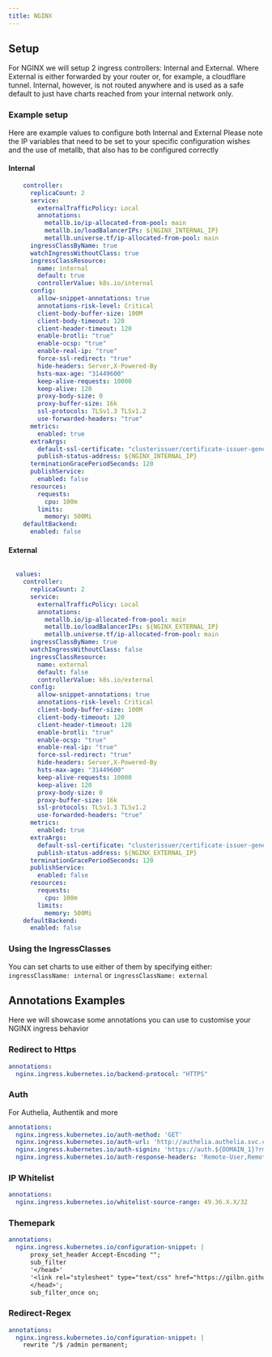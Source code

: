 ```yaml
---
title: NGINX
---
```


## Setup

For NGINX we will setup 2 ingress controllers: Internal and External.
Where External is either forwarded by your router or, for example, a cloudflare tunnel.
Internal, however, is not routed anywhere and is used as a safe default to just have charts reached from your internal network only.

### Example setup

Here are example values to configure both Internal and External
Please note the IP variables that need to be set to your specific configuration wishes and the use of metallb, that also has to be configured correctly

#### Internal

```yaml
    controller:
      replicaCount: 2
      service:
        externalTrafficPolicy: Local
        annotations:
          metallb.io/ip-allocated-from-pool: main
          metallb.io/loadBalancerIPs: ${NGINX_INTERNAL_IP}
          metallb.universe.tf/ip-allocated-from-pool: main
      ingressClassByName: true
      watchIngressWithoutClass: true
      ingressClassResource:
        name: internal
        default: true
        controllerValue: k8s.io/internal
      config:
        allow-snippet-annotations: true
        annotations-risk-level: Critical
        client-body-buffer-size: 100M
        client-body-timeout: 120
        client-header-timeout: 120
        enable-brotli: "true"
        enable-ocsp: "true"
        enable-real-ip: "true"
        force-ssl-redirect: "true"
        hide-headers: Server,X-Powered-By
        hsts-max-age: "31449600"
        keep-alive-requests: 10000
        keep-alive: 120
        proxy-body-size: 0
        proxy-buffer-size: 16k
        ssl-protocols: TLSv1.3 TLSv1.2
        use-forwarded-headers: "true"
      metrics:
        enabled: true
      extraArgs:
        default-ssl-certificate: "clusterissuer/certificate-issuer-general-wildcard"
        publish-status-address: ${NGINX_INTERNAL_IP}
      terminationGracePeriodSeconds: 120
      publishService:
        enabled: false
      resources:
        requests:
          cpu: 100m
        limits:
          memory: 500Mi
    defaultBackend:
      enabled: false
```

#### External

```yaml

  values:
    controller:
      replicaCount: 2
      service:
        externalTrafficPolicy: Local
        annotations:
          metallb.io/ip-allocated-from-pool: main
          metallb.io/loadBalancerIPs: ${NGINX_EXTERNAL_IP}
          metallb.universe.tf/ip-allocated-from-pool: main
      ingressClassByName: true
      watchIngressWithoutClass: false
      ingressClassResource:
        name: external
        default: false
        controllerValue: k8s.io/external
      config:
        allow-snippet-annotations: true
        annotations-risk-level: Critical
        client-body-buffer-size: 100M
        client-body-timeout: 120
        client-header-timeout: 120
        enable-brotli: "true"
        enable-ocsp: "true"
        enable-real-ip: "true"
        force-ssl-redirect: "true"
        hide-headers: Server,X-Powered-By
        hsts-max-age: "31449600"
        keep-alive-requests: 10000
        keep-alive: 120
        proxy-body-size: 0
        proxy-buffer-size: 16k
        ssl-protocols: TLSv1.3 TLSv1.2
        use-forwarded-headers: "true"
      metrics:
        enabled: true
      extraArgs:
        default-ssl-certificate: "clusterissuer/certificate-issuer-general-wildcard"
        publish-status-address: ${NGINX_EXTERNAL_IP}
      terminationGracePeriodSeconds: 120
      publishService:
        enabled: false
      resources:
        requests:
          cpu: 100m
        limits:
          memory: 500Mi
    defaultBackend:
      enabled: false
```

### Using the IngressClasses

You can set charts to use either of them by specifying either:
`ingressClassName: internal`
or
`ingressClassName: external`

## Annotations Examples

Here we will showcase some annotations you can use to customise your NGINX ingress behavior

### Redirect to Https

```yaml
annotations:
  nginx.ingress.kubernetes.io/backend-protocol: "HTTPS"
```

### Auth

For Authelia, Authentik and more

```yaml
annotations:
  nginx.ingress.kubernetes.io/auth-method: 'GET'
  nginx.ingress.kubernetes.io/auth-url: 'http://authelia.authelia.svc.cluster.local:9091/api/verify'
  nginx.ingress.kubernetes.io/auth-signin: 'https://auth.${DOMAIN_1}?rm=$request_method'
  nginx.ingress.kubernetes.io/auth-response-headers: 'Remote-User,Remote-Name,Remote-Groups,Remote-Email'
```

### IP Whitelist

```yaml
annotations:
  nginx.ingress.kubernetes.io/whitelist-source-range: 49.36.X.X/32
```

### Themepark

```yaml
annotations:
  nginx.ingress.kubernetes.io/configuration-snippet: |
      proxy_set_header Accept-Encoding "";
      sub_filter
      '</head>'
      '<link rel="stylesheet" type="text/css" href="https://gilbn.github.io/theme.park/CSS/themes/APP_NAME/THEME.css">
      </head>';
      sub_filter_once on;
```

### Redirect-Regex

```yaml
annotations:
  nginx.ingress.kubernetes.io/configuration-snippet: |
    rewrite ^/$ /admin permanent;
```
